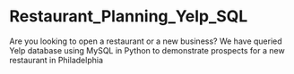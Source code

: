 # Restaurant_Planning_Yelp_SQL
Are you looking to open a restaurant or a new business? We have queried Yelp database using MySQL in Python to demonstrate prospects for a new restaurant in Philadelphia
